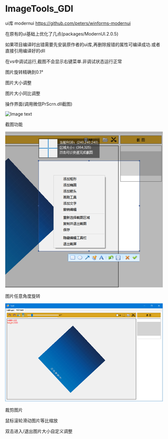 # ImageTools_GDI

ui库 modernui https://github.com/peters/winforms-modernui

在原有的ui基础上优化了几点(packages/ModernUI.2.0.5)

如果项目编译时出错需要先安装原作者的ui库,再删除报错的属性可编译成功.或者直接引用编译好的dll

在vs中调试运行,截图不会显示右键菜单.非调试状态运行正常


图片旋转精确到0.1°

图片大小调整

图片大小同比调整


操作界面(调用微信PrScrn.dll截图)

![Image text](https://github.com/ca0t/ImageTools_GDI/blob/main/readme/%E6%93%8D%E4%BD%9C%E7%95%8C%E9%9D%A2.png)

截图功能

![Image text](https://github.com/MrWYi/ImageTools_GDI/blob/main/readme/%E6%88%AA%E5%9B%BE.png)

图片任意角度旋转

![Image text](https://github.com/MrWYi/ImageTools_GDI/blob/main/readme/%E6%97%8B%E8%BD%AC.png)

裁剪图片

鼠标滚轮滑动图片等比缩放

双击进入/退出图片大小自定义调整

